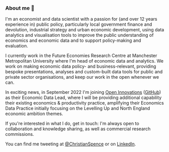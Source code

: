 ### About me 👋

I'm an economist and data scientist with a passion for (and over 12 years experience in) public policy, particularly local government finance and devolution, industrial strategy and urban economic development, using data analytics and visualisation tools to improve the public understanding of economics and economic data and to support policy-making and evaluation.

I currently work in the Future Economies Research Centre at Manchester Metropolitan University where I'm head of economic data and analytics. We work on making economic data policy- and business-relevant, providing bespoke presentations, analyses and custom-built data tools for public and private sector organisations, and keep our work in the open whenever we can.

In exciting news, in September 2022 I'm joining [Open Innovations](https://open-innovations.org) ([GitHub](https://github.com/open-innovations)) as their Economic Data Lead, where I will be providing additional capability their existing economics & productivity practice, amplifying their Economics Data Practice initially focusing on the Levelling Up and North England economic ambition themes.

If you're interested in what I do, get in touch: I'm always open to collaboration and knowledge sharing, as well as commercial research commissions.

You can find me tweeting at [@ChristianSpence](https://twitter.com/ChristianSpence) or on [LinkedIn](https://www.linkedin.com/in/christianspence).
<!--
**christianspence/christianspence** is a ✨ _special_ ✨ repository because its `README.md` (this file) appears on your GitHub profile.

Here are some ideas to get you started:

- 🔭 I’m currently working on ...
- 🌱 I’m currently learning ...
- 👯 I’m looking to collaborate on ...
- 🤔 I’m looking for help with ...
- 💬 Ask me about ...
- 📫 How to reach me: ...
- 😄 Pronouns: ...
- ⚡ Fun fact: ...
-->
